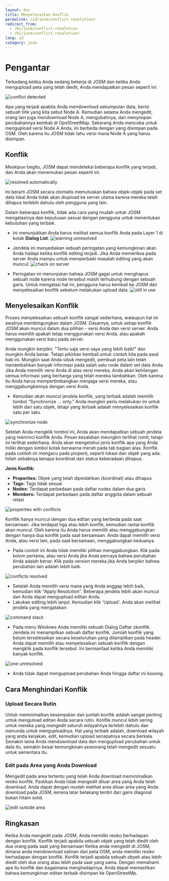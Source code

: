 ```yaml
---
layout: doc
title: Menyelesaikan Konflik
permalink: /id/josm/conflict-resolution/
redirect_from:
  - /bi/josm/conflict-resolution
  - /bi/josm/conflict-resolution/
lang: id
category: josm
---
```


Pengantar 
==========
Terkadang ketika Anda sedang bekerja di JOSM dan ketika Anda mengupload peta yang telah diedit, Anda mendapatkan pesan seperti ini:

![conflict detected][]

Apa yang terjadi apabila Anda mendownload sekumpulan data, berisi sebuah titik yang kita sebut Node A. Kemudian selama Anda mengedit, orang lain juga mendownload Node A, mengubahnya,
dan menyimpan perubahannya kembali di OpeStreetMap. Sekarang Anda mencoba untuk mengupload versi Node A Anda, ini berbeda dengan yang disimpan pada OSM. Oleh karena itu JOSM
tidak tahu versi mana Node A yang harus disimpan.

Konflik
--------
Meskipun begitu, JOSM dapat mendeteksi beberapa konflik yang terjadi, dan Anda akan menemukan pesan seperti ini:

![resolved automatically][]

Ini berarti JOSM secara otomatis memutuskan bahwa objek-objek pada set data lokal Anda tidak akan diupload ke server utama karena mereka telah dihapus terlebih dahulu oleh pengguna yang lain.

Dalam beberapa konflik, tidak ada cara yang mudah untuk JOSM mengatasinya dan keputusan sesuai dengan pengguna untuk menentukan kebutuhan yang terbaik. 

*	Ini menunjukkan Anda harus melihat semua konflik Anda pada Layer 1 di kotak **Dialog List**:
![warning unresolved][]

*	Jendela ini menyediakan sebuah peringatan yang kemungkinan akan Anda hadapi ketika konflik editing terjadi. Jika Anda memeriksa pada server Anda mampu untuk memperbaiki masalah 
	editing yang akan muncul:
![check on server][]

*	Peringatan ini menunjukan bahwa JOSM gagal untuk menghapus sebuah node karena node tersebut masih terhubung dengan sebuah garis. Untuk mengatasi hal ini, pengguna harus kembali ke
	JOSM dan menyelesaikan konflik sebelum melakukan upload data.
![still in use][]

Menyelesaikan Konflik
----------------------

Proses menyelesaikan sebuah konflik sangat sederhana, walaupun hal ini awalnya membingungkan dalam JOSM. Dasarnya, untuk setiap konflik JOSM akan muncul dalam dua pilihan - versi  Anda dan versi server. Anda harus memilih apakah tetap menggunakan versi Anda, atau apakah menggunakan versi baru pada server.

Anda mungkin berpikir, "Tentu saja versi saya yang lebih baik!" dan mungkin Anda benar. Tetapi pikirkan kembali untuk contoh kita pada awal bab ini. Mungkin saat Anda sibuk mengedit, pembuat peta lain telah menambahkan banyak informasi pada salah satu node dalam set data Anda. Jika Anda memilih versi Anda di atas versi mereka, Anda akan kehilangan semua informasi
yang berharga yang telah mereka tambahkan. Oleh karena itu Anda harus mempertimbangkan menjaga versi mereka, atau menggabungkannya dengan versi Anda. 

*	Kemudian akan muncul jendela konflik, yang terbaik adalah memilih tombol “Synchronize ... only.” Anda mungkin perlu melakukan ini untuk lebih dari satu objek, tetapi yang terbaik 
	adalah menyelesaikan konflik satu per satu. 
	
![synchronize node][]

Setelah Anda mengklik tombol ini, Anda akan mendapatkan sebuah jendela yang menrinci konflik Anda. Pesan kesalahan meungkin terlihat rumit, tetapi ini terlihat sederhana. Anda 
akan mengetahui jenis konflik apa yang Anda miliki dengan simbol kotak berwarna merah pada tab bagian atas. Konflik pada contoh ini mengacu pada properti, seperti lokasi dan objek 
yang ada. Inilah sebabnya kenapa koordinat dan status keberadaan dihapus.

**Jenis Konflik:**

*	**Properties:** Objek yang telah dipindahkan (koordinat) atau dihapus
*	**Tags:** Tags tidak sesuai
*	**Nodes:** Terdapat perbedaan pada daftar nodes dalam dua garis
*	**Members:** Terdapat perbedaan pada daftar anggota dalam sebuah relasi

![properties with conflicts][]

Konflik hanya muncul dengan dua editan yang berbeda pada saat bersamaan. Jika terdapat tiga atau lebih konflik, kemudian rantai konflik akan muncul. Oleh karena itu Anda harus memilih atau menggabungkan dengan hanya dua konflik pada saat bersamaan. Anda dapat memilih versi Anda, atau versi lain, pada saat bersamaan, menggabungkan keduanya.

*	Pada contoh ini Anda tidak memiliki pilihan menggabungkan. Klik pada kolom pertama, atau versi Anda jika Anda percaya bahwa perubahan Anda adalah benar. Klik pada version mereka 
	jika Anda berpikir bahwa perubahan lain adalah lebih baik. 

![conflicts resolved][]

*	Setelah Anda memilih versi mana yang Anda anggap lebih baik, kemudian klik "Apply Resolution". Beberapa jendela lebih akan muncul dan Anda dapat mengupload editan Anda.
*	Lakukan editing lebih lanjut. Kemudian klik 'Upload'. Anda akan melihat jendela yang mengatakan:

![command stack][]

*	Pada menu Windows Anda memiliki sebuah Dialog Daftar zkonflik. Jendela ini menampilkan sebuah daftar konflik. Jumlah konflik yang belum terselesaikan secara keseluruhan yang 
	ditampilkan pada header. Anda dapat memilih atau menyelesaikan sebuah konflik dengan mengklik pada konflik tersebut. Ini bermanfaat ketika Anda memiliki banyak konflik.
	
![one unresolved][]

*	Anda tidak dapat mengupload perubahan Anda hingga daftar ini kosong.

Cara Menghindari Konflik
-------------------------

### Upload Secara Rutin
Untuk meminimalkan kesempatan dan jumlah konflik adalah sangat penting untuk menguload editan Anda secara rutin. Konflik muncul lebih sering untuk mereka yang mengedit seluruh wilayahnya terlebih dahulu dan menunda untuk menguploadnya. Hal yang terbaik adalah, download wilayah yang anda kerjakan, edit, kemudian upload secepatnya secara berkala.
Semakin lama Anda mendownload data dan mengupload perubahan untuk data itu, semakin besar kemungkinan seseorang telah mengedit sesuatu untuk sementara itu.

### Edit pada Area yang Anda Download
Mengedit pada area tertentu yang telah Anda download meminimalkan resiko konflik. Pastikan Anda tidak mengedit diluar area yang Anda telah download. Anda dapat dengan mudah 
melihat area diluar area yang Anda download pada JOSM, kerena latar belakang terdiri dari garis diagonal bukan hitam solid.

![edit outside area][]

Ringkasan
---------
Ketika Anda mengedit pada JOSM, Anda memiliki resiko berhadapan dengan konflik. Konflik terjadi apabila sebuah objek yang telah diedit oleh dua orang pada saat yang bersamaan 
Ketika anda mengedit di JOSM, dimana anda mendownload salinan dari peta OSM, anda memiliki resiko berhadapan dengan konflik. Konflik terjadi apabila sebuah obyek atau lebih diedit oleh dua orang atau lebih pada saat yang sama. Dengan memahami apa itu konflik dan bagaimana menghadapinya, Anda dapat memastikan bahwa kemungkinan editan terbaik disimpan ke OpenStreetMp.


[conflict detected]: /images/josm/conflict-detected.png
[resolved automatically]: /images/josm/resolved-automatically.png
[warning unresolved]: /images/josm/warning-unresolved.png
[check on server]: /images/josm/check-on-server.png
[still in use]: /images/josm/still-in-use.png
[synchronize node]: /images/josm/synchronize-node.png
[properties with conflicts]: /images/josm/properties-with-conflicts.png
[conflicts resolved]: /images/josm/conflicts-resolved.png
[synchronize node]: /images/josm/synchronize-node.png
[command stack]: /images/josm/command-stack.png
[one unresolved]: /images/josm/one-unresolved.png
[edit outside area]: /images/josm/edit-outside-area.png


<!-- More stuff, could go into an additional chapter -
## Lampiran. Konflik Lebih Spesifik

### Tag Konflik

Jika tag dari satu versi sebuah objek yang berbeda dari tag versi lain, dialog
Konflik menampilkan ![]({{site.baseurl}}/images/intermediate/en_conflict_resolution_image08.png)
pada tab Tags. Klil pada tab untuk menampilkan dialog dalam menyelesaikan tag konflik.

Terdapat tiga tabel yang ditampilkan pada dialog ini, dari kiri ke kanan:

1.	My version: menunjukkan tag-tag dari versi objek pertama yang berpartisipasi
	dalam konflik ini. Ini biasanya tag dari versi objek dalam set data lokal Anda.
2.	Merged version: menunjukkan tag-tag yang bergabung. Tabel ini awalnya kosong.
	Semakin banyak konflik tag yang diselesaikan, semakin banyak value tag yang
	akan ditampilkan dalam tabel ini.
3.	Their version: menunjukkan tag-tag versi objek kedua yang berpartisipasi 
	dalam konflik ini. Ini biasanya tag-tag dari versi objek saat ini yang
	disimpan dalam server.
	
Pada contoh dibawah kedua versi memiliki sebuah tag "name". Value dalam 
versi objek kedua berbeda, meskipun, JOSM menunjukkan baris dengan latar
belakang merah. Value versi pertama adalah "Secondary School", versi 
yang berlawanan memiliki value "Elementary School". Anda saat ini harus
memutuskan value ini yang ingin Anda simpan dan yang ingin Anda buang.

![]({{site.baseurl}}/images/intermediate/en_conflict_resolution_image07.png)

Klik pada value yang Anda ingin simpan, misalnya untuk value di sebelah 
kiri. Jika Anda mengklik dua kali pada value atau klik pada ![]({{site.baseurl}}/images/intermediate/en_conflict_resolution_image21.png)
, Anda memutuskan untuk menyimpan value tersebut dan membuang value yang 
berlawanan. Tabel di tengah saat ini menampilkan value yang disimpan dan
warna latar belakang berubah menjadi hijau.

![]({{site.baseurl}}/images/intermediate/en_conflict_resolution_image10.png)

Ketika tombol Apply Resolution diaktifkan Anda dapat menerapkan pilihan Anda.
Value yang Anda pilih akan diterapkan dan dialog akan ditutup.

![]({{site.baseurl}}/images/intermediate/en_conflict_resolution_image03.png)

## Menyelesaikan perbedaan dalam daftar node dengan dua versi cara

Jika Anda melihat simbol ![]({{site.baseurl}}/images/intermediate/en_conflict_resolution_image08.png)
pada tab Nodes kemudian Anda harus menyelesaikan perbedaan dalam daftar 
[nodes](http://josm.openstreetmap.de/wiki/Help/Concepts/Object)dari dua
[ways](http://josm.openstreetmap.de/wiki/Help/Concepts/Object).
Terdapat tiga kolom dalam panel masing-masing (lihat gambar di bawah):

1.	Tabel paling kiri menampilkan daftar node dari versi objek lokal
2.	Tabel paling kanan menampilkan daftar node dari versi objek server
3.	Tabel di tengah menunjukkan daftar node dari gabungan cara

Awalnya, tabel tengah adalah kosong. Anda seharusnya memutuskan node yang
disimpan dari dataset lokal (tabel paling kiri) dan dari dataset server 
(tabel paling kanan).

![]({{site.baseurl}}/images/intermediate/en_conflict_resolution_image24.png)

### Alur kerja standar

Alur kerja standar untuk menyelesaikan konflik-konflik dalam daftar node dari
dua [versi objek](http://josm.openstreetmap.de/wiki/Help/Concepts/Object)
terdiri dari tiga langkah:

1.	Pilih node dari versi objek dan menyusun ulang node yang dihasilkan daftar
	jika perlu
2.	Freeze daftar node gabungan yang dihasilkan dengan mengklik pada tombol
	![]({{site.baseurl}}/images/intermediate/en_conflict_resolution_image16.png).
	Ketika Anda freeze daftar node gabungan Anda memberitahu JOSM bahwa semua
	konflik pada daftar node sudah diselesaikan.
3.	Aplikasikan resolusi

### Alur kerja sederhana: Simpan daftar node dari versi objek lokal Anda

Contoh berikut menunjukkan alur kerja ketika Anda memutuskan menyimpan semua
node dalam urutan yang sama dari versi objek lokal Anda.

*	Pertama, pilih semua elemen dalam tabel paling kiri (baik menggunakan mouse atau
	dengan menekan Ctrl-A dalam tabel) (lihat gambar selanjutnya):
	
	![]({{site.baseurl}}/images/intermediate/en_conflict_resolution_image04.png)
	
*	Kemudian, klik
	![]({{site.baseurl}}/images/intermediate/en_conflict_resolution_image19.png)
	untuk meng-copy node yang dipilih ke tabel tengah dengan node gabungan:
	
	![]({{site.baseurl}}/images/intermediate/en_conflict_resolution_image01.png)
	
*	Terakhir, klik
	![]({{site.baseurl}}/images/intermediate/en_conflict_resolution_image16.png)
	untuk mem-freeze daftar node gabungan yang dihasilkan:
	 
	![]({{site.baseurl}}/images/intermediate/en_conflict_resolution_image20.png)
	
	Simbol pada tab node sekarang diganti ke 
	![]({{site.baseurl}}/images/intermediate/en_conflict_resolution_image00.png)
	dan Anda dapat menerapkan keputusan gabungan.

### Dukungan untuk membandingkan daftar node

Ini akan sulit untuk menemukan perbedaan antara daftar node dari dua versi objek, khususnya
untuk cara dengan  banyak node.

Dialog Konflik mendukung Anda dalam menemukan perbedaan. Ini dapat membandingkan dua daftar
node yang ditampilkan ("my" daftar node, daftar node gabungan, dan "their" daftar node) dan
ini dapat me-render perbedaan antara mereka dengan warna latar belakang tertentu.

Dari combo box berikut Anda dapat memilih sepasang daftar node untuk membandingkan:

![]({{site.baseurl}}/images/intermediate/en_conflict_resolution_image15.png)

1.	My dengan Their: membandingkan tabel paling kiri dengan tabel paling kanan
	pada Dialog Konflik
2.	My dengan Merged: membandingkan tabel paling kiri dengan tabel tengah pada 
	Dialog Konflik
3.	Their dengan Merge: membandingkan tabel tengah dengan tabel paling kanan
	pada Dialog Konflik
	
Tergantung pada posisi sebuah node dalam daftar latar belakang yang berbeda warna
yang digunakan:

1.	Node hanya dalam daftar ini. Hal ini tidak ada dalam daftar yang berlawanan:
	![]({{site.baseurl}}/images/intermediate/en_conflict_resolution_image13.png)
2.	Node di kedua daftar, tetapi pada posisi yang berbeda:
	![]({{site.baseurl}}/images/intermediate/en_conflict_resolution_image02.png)
3.	Latar belakang putih artinya sebuah node dalam kedua daftar pada posisi yang
	sama.
	

    ![]({{site.baseurl}}/images/intermediate/en_conflict_resolution_image17.png)

-->
